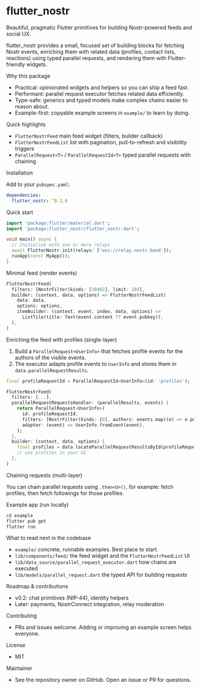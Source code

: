 # flutter_nostr

Beautiful, pragmatic Flutter primitives for building Nostr-powered feeds and social UX.

flutter_nostr provides a small, focused set of building blocks for fetching Nostr
events, enriching them with related data (profiles, contact lists, reactions)
using typed parallel requests, and rendering them with Flutter-friendly widgets.

Why this package
- Practical: opinionated widgets and helpers so you can ship a feed fast.
- Performant: parallel request executor fetches related data efficiently.
- Type-safe: generics and typed models make complex chains easier to reason about.
- Example-first: copyable example screens in `example/` to learn by doing.

Quick highlights
- `FlutterNostrFeed`  main feed widget (filters, builder callback)
- `FlutterNostrFeedList`  list with pagination, pull-to-refresh and visibility triggers
- `ParallelRequest<T>` / `ParallelRequestId<T>`  typed parallel requests with chaining

Installation

Add to your `pubspec.yaml`:

```yaml
dependencies:
  flutter_nostr: ^0.1.0
```

Quick start

```dart
import 'package:flutter/material.dart';
import 'package:flutter_nostr/flutter_nostr.dart';

void main() async {
  // Initialize with one or more relays
  await FlutterNostr.init(relays: ['wss://relay.nostr.band']);
  runApp(const MyApp());
}
```

Minimal feed (render events)

```dart
FlutterNostrFeed(
  filters: [NostrFilter(kinds: [30402], limit: 20)],
  builder: (context, data, options) => FlutterNostrFeedList(
    data: data,
    options: options,
    itemBuilder: (context, event, index, data, options) =>
      ListTile(title: Text(event.content ?? event.pubkey)),
  ),
)
```

Enriching the feed with profiles (single-layer)

1. Build a `ParallelRequest<UserInfo>` that fetches profile events for the
   authors of the visible events.
2. The executor adapts profile events to `UserInfo` and stores them in
   `data.parallelRequestResults`.

```dart
final profileRequestId = ParallelRequestId<UserInfo>(id: 'profiles');

FlutterNostrFeed(
  filters: [...],
  parallelRequestRequestsHandler: (parallelResults, events) {
    return ParallelRequest<UserInfo>(
      id: profileRequestId,
      filters: [NostrFilter(kinds: [0], authors: events.map((e) => e.pubkey).toList())],
      adapter: (event) => UserInfo.fromEvent(event),
    );
  },
  builder: (context, data, options) {
    final profiles = data.locateParallelRequestResultsById(profileRequestId)?.adaptedResults ?? [];
    // use profiles in your UI
  },
)
```

Chaining requests (multi-layer)

You can chain parallel requests using `.then<U>()`, for example: fetch profiles,
then fetch followings for those profiles.

Example app (run locally)

```powershell
cd example
flutter pub get
flutter run
```

What to read next in the codebase
- `example/`  concrete, runnable examples. Best place to start.
- `lib/components/feed/`  the feed widget and the `FlutterNostrFeedList` UI
- `lib/data_source/parallel_request_executor.dart`  how chains are executed
- `lib/models/parallel_request.dart`  the typed API for building requests

Roadmap & contributions
- v0.2: chat primitives (NIP-44), identity helpers
- Later: payments, NostrConnect integration, relay moderation

Contributing
- PRs and issues welcome. Adding or improving an example screen helps everyone.

License
- MIT

Maintainer
- See the repository owner on GitHub. Open an issue or PR for questions.
